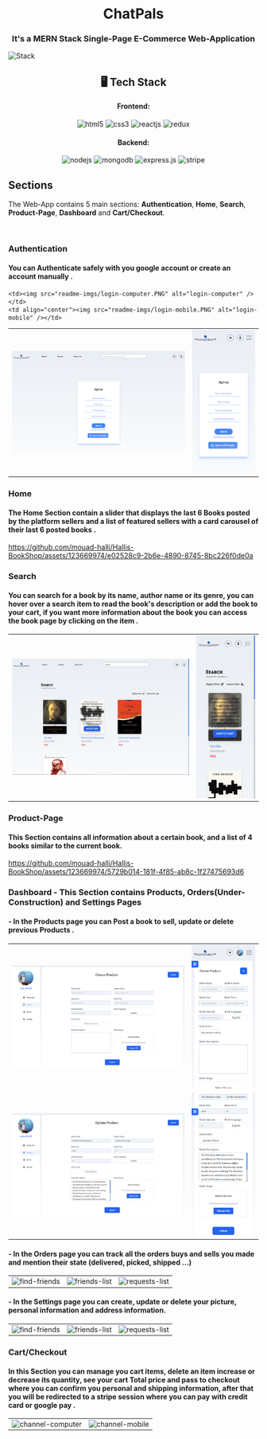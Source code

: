 <h1 align="center">ChatPals</h1>

<h3 align="center">It's a MERN Stack Single-Page E-Commerce Web-Application</h3>

![Stack](https://www.bigscal.com/wp-content/uploads/2022/09/Features-of-Mern-stack-development-services-You-Should-Know.png)

<h2 align="center">🖥️ Tech Stack</h2>

<h4 align="center">Frontend:</h4>

<p align="center">
  <img src="https://img.shields.io/badge/HTML5-E34F26?style=for-the-badge&logo=html5&logoColor=white" alt="html5" />
  <img src="https://img.shields.io/badge/tailwindcss-%2338B2AC.svg?style=for-the-badge&logo=tailwind-css&logoColor=white" alt="css3" />
  <img src="https://img.shields.io/badge/React-20232A?style=for-the-badge&logo=react&logoColor=61DAFB" alt="reactjs" />
  <img src="https://img.shields.io/badge/redux-%23593d88.svg?style=for-the-badge&logo=redux&logoColor=white" alt="redux" />
</p>

<h4 align="center">Backend:</h4>

<p align="center">
  <img src="https://img.shields.io/badge/Node.js-339933?style=for-the-badge&logo=nodedotjs&logoColor=white" alt="nodejs" />
  <img src="https://img.shields.io/badge/MongoDB-4EA94B?style=for-the-badge&logo=mongodb&logoColor=white" alt="mongodb" />
  <img src="https://img.shields.io/badge/Express.js-000000?style=for-the-badge&logo=express&logoColor=white" alt="express.js" />
  <img src="https://img.shields.io/badge/Stripe-626CD9?style=for-the-badge&logo=Stripe&logoColor=white" alt="stripe" />
</p>

## Sections
The Web-App contains 5 main sections: **Authentication**, **Home**, **Search**, **Product-Page**, **Dashboard** and **Cart/Checkout**.

<br />

### Authentication
#### You can Authenticate safely with you google account or create an account manually .
<table>
  <tr>
    <td><img src="readme-imgs/register-computer.PNG" alt="reagister-computer" /></td>
    <td align="center"><img src="readme-imgs/register-mobile.PNG" alt="reagister-mobile" /></td>
  </tr>
 
    <td><img src="readme-imgs/login-computer.PNG" alt="login-computer" /></td>
    <td align="center"><img src="readme-imgs/login-mobile.PNG" alt="login-mobile" /></td>
  </tr>
</table>

### Home
#### The Home Section contain a slider that displays the last 6 Books posted by the platform sellers and a list of featured sellers with a card carousel of their last 6 posted books .

https://github.com/mouad-halli/Hallis-BookShop/assets/123669974/e02528c9-2b6e-4890-8745-8bc226f0de0a

### Search
#### You can search for a book by its name, author name or its genre, you can hover over a search item to read the book's description or add the book to your cart, if you want more information about the book you can access the book page by clicking on the item .
<table>
  <tr>
    <td><img src="readme-imgs/search-computer.png" alt="saerch-computer" /></td>
    <td><img src="readme-imgs/search-mobile.png" alt="search-mobile" /></td>
  </tr>
</table>

### Product-Page
#### This Section contains all information about a certain book, and a list of 4 books similar to the current book.

https://github.com/mouad-halli/Hallis-BookShop/assets/123669974/5729b014-181f-4f85-ab8c-1f27475693d6


### Dashboard - This Section contains Products, Orders(Under-Construction) and Settings Pages
####  - In the Products page you can Post a book to sell, update or delete previous Products .

<table>
  <tr>
    <td><img src="readme-imgs/add-product-computer.PNG" alt="add-product-computer" /></td>
    <td><img src="readme-imgs/add-product-mobile.PNG" alt="add-product-mobile" /></td>
  </tr>
  <tr>
    <td><img src="readme-imgs/update-product-computer.PNG" alt="update-product-computer" /></td>
    <td><img src="readme-imgs/update-product-mobile.PNG" alt="update-product-mobile" /></td>
  </tr>
</table>

####  - In the Orders page you can track all the orders buys and sells you made and mention their state (delivered, picked, shipped ...)

<table>
  <tr>
    <td><img src="readme-imgs/find-friends.png" alt="find-friends" /></td>
    <td><img src="readme-imgs/friends.png" alt="friends-list" /></td>
    <td><img src="readme-imgs/requests.png" alt="requests-list" /></td>
  </tr>
</table>

####  - In the Settings page you can create, update or delete your picture, personal information and address information.

<table>
  <tr>
    <td><img src="readme-imgs/find-friends.png" alt="find-friends" /></td>
    <td><img src="readme-imgs/friends.png" alt="friends-list" /></td>
    <td><img src="readme-imgs/requests.png" alt="requests-list" /></td>
  </tr>
</table>
  
### Cart/Checkout
#### In this Section you can manage you cart items, delete an item increase or decrease its quantity, see your cart Total price and pass to checkout where you can confirm you personal and shipping information, after that you will be redirected to a stripe session where you can pay with credit card or google pay .
  
<table>
  <tr>
    <td><img src="readme-imgs/channel-computer.png" alt="channel-computer" /></td>
    <td><img src="readme-imgs/channel-mobile.png" alt="channel-mobile" /></td>
  </tr>
</table
  
